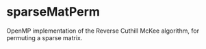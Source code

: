 # sparseMatPerm
OpenMP implementation of the Reverse Cuthill McKee algorithm, for permuting a sparse matrix.
